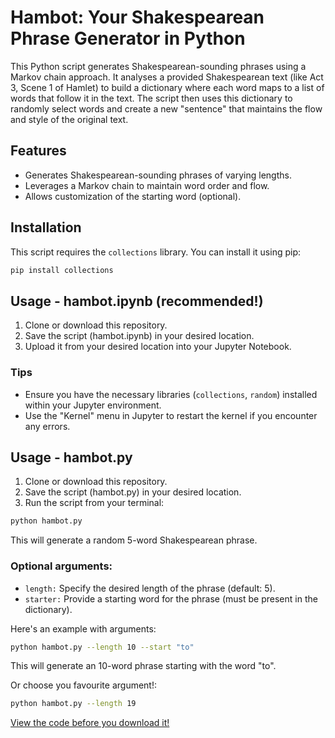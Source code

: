 
# Hambot: Your Shakespearean Phrase Generator in Python

This Python script generates Shakespearean-sounding phrases using a Markov chain approach. It analyses a provided Shakespearean text (like Act 3, Scene 1 of Hamlet) to build a dictionary where each word maps to a list of words that follow it in the text. The script then uses this dictionary to randomly select words and create a new "sentence" that maintains the flow and style of the original text.

## Features

* Generates Shakespearean-sounding phrases of varying lengths.
* Leverages a Markov chain to maintain word order and flow.
* Allows customization of the starting word (optional).

## Installation

This script requires the `collections` library. You can install it using pip:

```bash
pip install collections

```
## Usage - hambot.ipynb (recommended!)
1. Clone or download this repository.
2. Save the script (hambot.ipynb) in your desired location.
3. Upload it from your desired location into your Jupyter Notebook.

### Tips
- Ensure you have the necessary libraries (```collections```, ```random```) installed within your Jupyter environment.
- Use the "Kernel" menu in Jupyter to restart the kernel if you encounter any errors.

## Usage - hambot.py
1. Clone or download this repository.
2. Save the script (hambot.py) in your desired location.
3. Run the script from your terminal:

```bash
python hambot.py
```
This will generate a random 5-word Shakespearean phrase.

### Optional arguments:

- ```length:``` Specify the desired length of the phrase (default: 5).
- ```starter:``` Provide a starting word for the phrase (must be present in the dictionary).

Here's an example with arguments:

```bash
python hambot.py --length 10 --start "to"
```

This will generate an 10-word phrase starting with the word "to".

Or choose you favourite argument!:

```bash
python hambot.py --length 19
```

[View the code before you download it!](https://github.com/E-Aghegho/Hambot/blob/main/hambot.ipynb)
